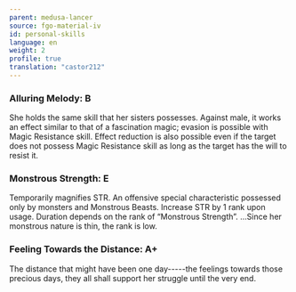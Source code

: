 ```yaml
---
parent: medusa-lancer
source: fgo-material-iv
id: personal-skills
language: en
weight: 2
profile: true
translation: "castor212"
---
```


### Alluring Melody: B

She holds the same skill that her sisters possesses.
Against male, it works an effect similar to that of a fascination magic; evasion is possible with Magic Resistance skill.
Effect reduction is also possible even if the target does not possess Magic Resistance skill as long as the target has the will to resist it.

### Monstrous Strength: E

Temporarily magnifies STR. An offensive special characteristic possessed only by monsters and Monstrous Beasts.
Increase STR by 1 rank upon usage. Duration depends on the rank of “Monstrous Strength”.
…Since her monstrous nature is thin, the rank is low.

### Feeling Towards the Distance: A+

The distance that might have been one day-----the feelings towards those precious days, they all shall support her struggle until the very end.
